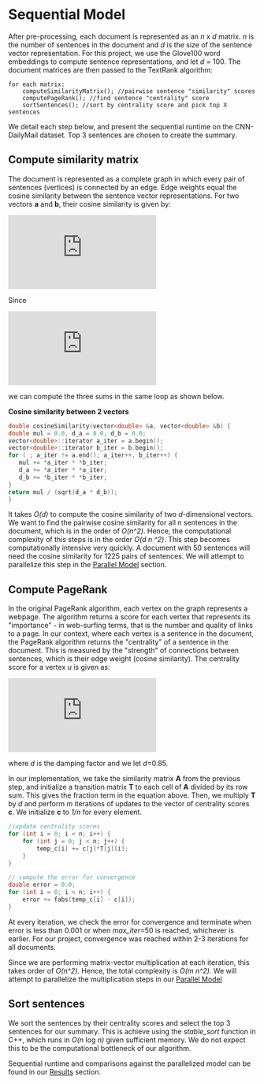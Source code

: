 # Sequential Model

After pre-processing, each document is represented as an *n* x *d* matrix. *n* is the number of sentences in the document and *d* is the size of the sentence vector representation. For this project, we use the Glove100 word embeddings to compute sentence representations, and let *d* = 100. The document matrices are then passed to the TextRank algorithm:

    for each matrix:
        computeSimilarityMatrix(); //pairwise sentence "similarity" scores
        computePageRank(); //find sentence "centrality" score
        sortSentences(); //sort by centrality score and pick top X sentences

We detail each step below, and present the sequential runtime on the CNN-DailyMail dataset. Top 3 sentences are chosen to create the summary.

## Compute similarity matrix

The document is represented as a complete graph in which every pair of sentences (vertices) is connected by an edge. Edge weights equal the cosine similarity between the sentence vector representations. For two vectors **a** and **b**, their cosine similarity is given by:

![img](http://latex.codecogs.com/svg.latex?%5Cfrac%7B%5Csum_%7Bi%3D1%7D%5Ena_ib_i%7D%7B%5Csqrt%7B%5Csum_%7Bi%3D1%7D%5Ena_i%5E2%7D%5Csqrt%7B%5Csum_%7Bi%3D1%7D%5Enb_i%5E2%7D%7D)

Since

![img](http://latex.codecogs.com/svg.latex?%5Csqrt%7B%5Csum_%7Bi%3D1%7D%5Ena_i%5E2%7D%5Csqrt%7B%5Csum_%7Bi%3D1%7D%5Enb_i%5E2%7D%3D%5Csqrt%7B%5Cleft%28%5Csum_%7Bi%3D1%7D%5Ena_i%5E2%5Cright%29%5Cleft%28%5Csum_%7Bi%3D1%7D%5Enb_i%5E2%5Cright%29%7D)

we can compute the three sums in the same loop as shown below.

**Cosine similarity between 2 vectors**
 ```cpp
double cosineSimilarity(vector<double> &a, vector<double> &b) {
double mul = 0.0, d_a = 0.0, d_b = 0.0;
vector<double>::iterator a_iter = a.begin();
vector<double>::iterator b_iter = b.begin();
for ( ; a_iter != a.end(); a_iter++, b_iter++) {
	mul += *a_iter * *b_iter;
	d_a += *a_iter * *a_iter;
	d_b += *b_iter * *b_iter;
}
return mul / (sqrt(d_a * d_b));
}
  ```

It takes *O(d)* to compute the cosine similarity of two *d*-dimensional vectors. We want to find the pairwise cosine similarity for all *n* sentences in the document, which is in the order of *O(n^2)*. Hence, the computational complexity of this steps is in the order *O(d n ^2)*. This step becomes computationally intensive very quickly. A document with 50 sentences will need the cosine similarity for 1225 pairs of sentences. We will attempt to parallelize this step in the [Parallel Model](https://github.com/boleary134h/CS205-final-project/blob/main/Website/ParallelModel.md) section.

## Compute PageRank

In the original PageRank algorithm, each vertex on the graph represents a webpage. The algorithm returns a score for each vertex that represents its "importance" - in web-surfing terms, that is the number and quality of links to a page. In our context, where each vertex is a sentence in the document, the PageRank algorithm returns the "centrality" of a sentence in the document. This is measured by the "strength" of connections between sentences, which is their edge weight (cosine similarity). The centrality score for a vertex *u* is given as:

![img](http://latex.codecogs.com/svg.latex?CS%28u%29%3D%281-d%29%2Bd%5Ctimes%5Csum_%7Bv%5Cin%20In%28u%29%7D%5Cfrac%7Bw_%7Bv%2Cu%7D%7D%7B%5Csum_%7Bx%5Cin%20Out%28v%29%7Dw_%7Bv%2Cx%7D%7DCS%28v%29)

where *d* is the damping factor and we let *d*=0.85. 

In our implementation, we take the similarity matrix **A** from the previous step, and initialize a transition matrix **T** to each cell of **A** divided by its row sum. This gives the fraction term in the equation above. Then, we multiply **T** by *d* and perform *m* iterations of updates to the vector of centrality scores **c**. We initialize **c** to *1/n* for every element.

```cpp
//update centrality scores
for (int i = 0; i < n; i++) {
	for (int j = 0; j < n; j++) {
		temp_c[i] += c[j]*T[j][i];
	}
}

// compute the error for convergence
double error = 0.0;
for (int i = 0; i < n; i++) {
	error += fabs(temp_c[i] - c[i]);
}
```
	
At every iteration, we check the error for convergence and terminate when error is less than 0.001 or when *max_iter*=50 is reached, whichever is earlier. For our project, convergence was reached within 2-3 iterations for all documents.

Since we are performing matrix-vector multiplication at each iteration, this takes order of *O(n^2)*.  Hence, the total complexity is *O(m n^2)*. We will attempt to parallelize the multiplication steps in our [Parallel Model](https://github.com/boleary134h/CS205-final-project/blob/main/Website/ParallelModel.md)

## Sort sentences

We sort the sentences by their centrality scores and select the top 3 sentences for our summary. This is achieve using the *stable_sort* function in C++, which runs in *O(n* log *n)* given sufficient memory. We do not expect this to be the computational bottleneck of our algorithm.

Sequential runtime and comparisons against the parallelized model can be found in our [Results](https://github.com/boleary134h/CS205-final-project/blob/main/Website/Results.md) section.

